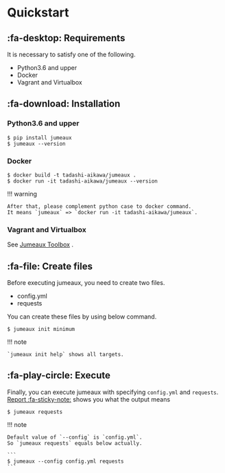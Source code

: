 Quickstart
==========

:fa-desktop: Requirements
-------------------------

It is necessary to satisfy one of the following.

* Python3.6 and upper
* Docker
* Vagrant and Virtualbox


:fa-download: Installation
--------------------------

### Python3.6 and upper

```
$ pip install jumeaux
$ jumeaux --version
```

### Docker

```
$ docker build -t tadashi-aikawa/jumeaux .
$ docker run -it tadashi-aikawa/jumeaux --version
```

!!! warning

    After that, please complement python case to docker command.
    It means `jumeaux` => `docker run -it tadashi-aikawa/jumeaux`.

### Vagrant and Virtualbox

See [Jumeaux Toolbox] .


:fa-file: Create files
----------------------

Before executing jumeaux, you need to create two files.

* config.yml
* requests

You can create these files by using below command.

```
$ jumeaux init minimum
```

!!! note

    `jumeaux init help` shows all targets.


:fa-play-circle: Execute
------------------------

Finally, you can execute jumeaux with specifying `config.yml` and `requests`.
[Report :fa-sticky-note:](report.md) shows you what the output means

```
$ jumeaux requests
```

!!! note

    Default value of `--config` is `config.yml`.
    So `jumeaux requests` equals below actually.
    
    ```
    $ jumeaux --config config.yml requests
    ```


[Jumeaux Toolbox]: https://github.com/tadashi-aikawa/jumeaux-toolbox
[todo]: todo.md
